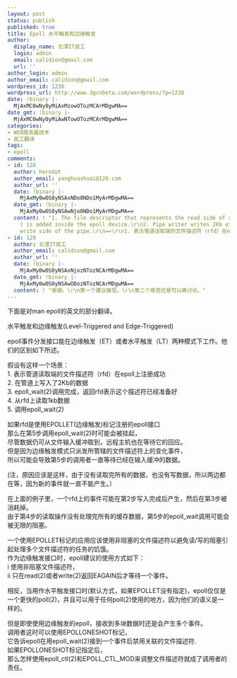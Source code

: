 ```yaml
---
layout: post
status: publish
published: true
title: Epoll 水平触发和边缘触发
author:
  display_name: 北漂IT民工
  login: admin
  email: calidion@gmail.com
  url: ''
author_login: admin
author_email: calidion@gmail.com
wordpress_id: 1238
wordpress_url: http://www.3gcnbeta.com/wordpress/?p=1238
date: !binary |-
  MjAxMC0wNy0yMiAxMzowOTozMCArMDgwMA==
date_gmt: !binary |-
  MjAxMC0wNy0yMiAwNTowOTozMCArMDgwMA==
categories:
- WEB服务器技术
- 民工翻译
tags:
- epoll
comments:
- id: 128
  author: herodot
  author_email: yanghuashuai@126.com
  author_url: ''
  date: !binary |-
    MjAxMy0wOS0yNSAxNDo0NDo1MyArMDgwMA==
  date_gmt: !binary |-
    MjAxMy0wOS0yNSAwNjo0NDo1MyArMDgwMA==
  content: ! "1. The file descriptor that represents the read side of a pipe ( RFD
    ) is added inside the epoll device.\r\n2. Pipe writer writes 2Kb of data on the
    write side of the pipe.\r\n==\r\n1. 表示管道读取端的文件描述符（rfd）在epoll上注册成功\r\n2. 在管道写入端写入2Kb的数据\r\n\r\n这样翻译是不是更好些？"
- id: 129
  author: 北漂IT民工
  author_email: calidion@gmail.com
  author_url: ''
  date: !binary |-
    MjAxMy0wOS0yNSAxNjozNTozNCArMDgwMA==
  date_gmt: !binary |-
    MjAxMy0wOS0yNSAwODozNTozNCArMDgwMA==
  content: ! "谢谢。\r\n第一个建议接受。\r\n第二个感觉还是可以再讨论。"
---
```

<p>下面是对man epoll的英文的部分翻译。</p>
<p>水平触发和边缘触发(Level-Triggered and Edge-Triggered)</p>
<p>epoll事件分发接口能在边缘触发（ET）或者水平触发（LT）两种模式下工作。他们的区别如下所述。</p>
<p>假设有这样一个场景：<br />
1. 表示管道读取端的文件描述符（rfd）在epoll上注册成功<br />
2. 在管道上写入了2Kb的数据<br />
3. epoll_wait(2)调用完成，返回rfd表示这个描述符已经准备好<br />
4. 从rfd上读取1kb数据<br />
5. 调用epoll_wait(2)</p>
<p>如果rfd是使用EPOLLET(边缘触发)标记注册的epoll接口<br />
那么在第5步调用epoll_wait(2)时可能会被挂起，<br />
尽管数据仍可从文件输入缓冲取到，远程主机也在等待它的回应。<br />
但是因为边缘触发模式只派发所管辖的文件描述符上的变化事件，<br />
所以可能会导致第5步的调用者一直等待已经在输入缓冲的数据。</p>
<p>(注，原因应该是这样，由于没有读取完所有的数据，也没有写数据，所以两边都在等，因为新的事件就一直不能产生。）</p>
<p>在上面的例子里，一个rfd上的事件可能在第2步写入完成后产生，然后在第3步被消耗掉。<br />
由于第4步的读取操作没有处理完所有的缓存数据，第5步的epoll_wait调用可能会被无限的阻塞。</p>
<p>一个使用EPOLLET标记的应用应该使用非阻塞的文件描述符以避免读&#47;写的阻塞引起处理多个文件描述符的任务的饥饿。<br />
作为边缘触发接口时，epoll建议的使用方式如下：<br />
i 使用非阻塞文件描述符，<br />
ii 只在read(2)或者write(2)返回EAGAIN后才等待一个事件。</p>
<p>相反，当用作水平触发接口时(默认方式，如果EPOLLET没有指定)，epoll仅仅是一个更快的poll(2)，并且可以用于任何poll(2)使用的地方，因为他们的语义是一样的。</p>
<p>但是即使使用边缘触发的epoll，接收到多块数据时还是会产生多个事件。<br />
调用者这时可以使用EPOLLONESHOT标记，<br />
它告诉epoll在用epoll_wait(2)接到一个事件后禁用关联的文件描述符.<br />
如果EPOLLONESHOT标记指定后，<br />
那么怎样使用epoll_ctl(2)和EPOLL_CTL_MOD来调整文件描述符就成了调用者的责任。</p>
